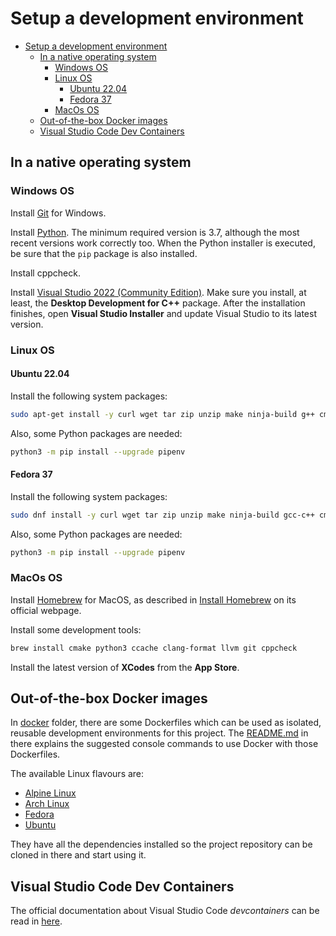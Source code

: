 # Setup a development environment

- [Setup a development environment](#setup-a-development-environment)
  - [In a native operating system](#in-a-native-operating-system)
    - [Windows OS](#windows-os)
    - [Linux OS](#linux-os)
      - [Ubuntu 22.04](#ubuntu-2204)
      - [Fedora 37](#fedora-37)
    - [MacOs OS](#macos-os)
  - [Out-of-the-box Docker images](#out-of-the-box-docker-images)
  - [Visual Studio Code Dev Containers](#visual-studio-code-dev-containers)


## In a native operating system

### Windows OS

Install [Git](https://git-scm.com/download/win) for Windows.

Install [Python](https://www.python.org/downloads/). The minimum required version is 3.7, although the most recent versions work correctly too. When the Python installer is executed, be sure that the `pip` package is also installed.

Install cppcheck.

Install [Visual Studio 2022 (Community Edition)](https://visualstudio.microsoft.com/vs/). Make sure you install, at least, the **Desktop Development for C++** package. After the installation finishes, open **Visual Studio Installer** and update Visual Studio to its latest version.

### Linux OS

#### Ubuntu 22.04

Install the following system packages:

```bash
sudo apt-get install -y curl wget tar zip unzip make ninja-build g++ cmake git python3 python3-pip ccache clang-format clang-tidy gdb pkg-config cppcheck
```

Also, some Python packages are needed:

```bash
python3 -m pip install --upgrade pipenv
```

#### Fedora 37

Install the following system packages:

```bash
sudo dnf install -y curl wget tar zip unzip make ninja-build gcc-c++ cmake git python3 python3-pip ccache clang-tools-extra gdb cppcheck
```

Also, some Python packages are needed:

```bash
python3 -m pip install --upgrade pipenv
```

### MacOs OS

Install [Homebrew](https://brew.sh/) for MacOS, as described in [Install Homebrew](https://docs.brew.sh/Installation) on its official webpage.

Install some development tools:

```bash
brew install cmake python3 ccache clang-format llvm git cppcheck
```

Install the latest version of **XCodes** from the **App Store**.

## Out-of-the-box Docker images

In [docker](/docker/) folder, there are some Dockerfiles which can be used as isolated, reusable development environments for this project. The [README.md](/docker/README.md) in there explains the suggested console commands to use Docker with those Dockerfiles.

The available Linux flavours are:

* [Alpine Linux](https://www.alpinelinux.org/)
* [Arch Linux](https://archlinux.org/)
* [Fedora](https://getfedora.org/)
* [Ubuntu](https://ubuntu.com/)

They have all the dependencies installed so the project repository can be cloned in there and start using it.

## Visual Studio Code Dev Containers

The official documentation about Visual Studio Code *devcontainers* can be read in [here](https://code.visualstudio.com/docs/devcontainers/containers).
